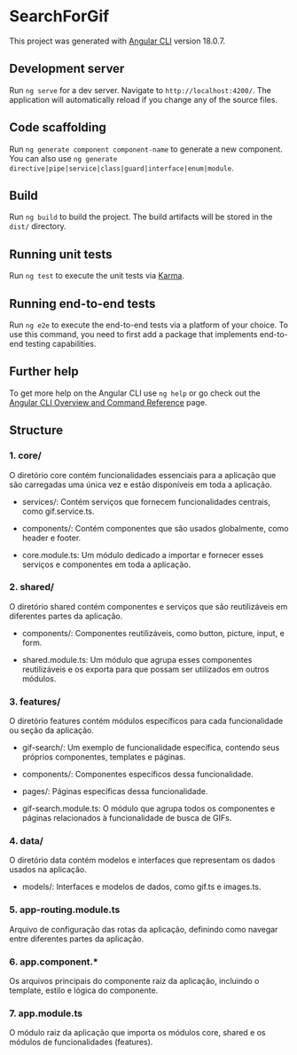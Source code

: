 # SearchForGif

This project was generated with [Angular CLI](https://github.com/angular/angular-cli) version 18.0.7.

## Development server

Run `ng serve` for a dev server. Navigate to `http://localhost:4200/`. The application will automatically reload if you change any of the source files.

## Code scaffolding

Run `ng generate component component-name` to generate a new component. You can also use `ng generate directive|pipe|service|class|guard|interface|enum|module`.

## Build

Run `ng build` to build the project. The build artifacts will be stored in the `dist/` directory.

## Running unit tests

Run `ng test` to execute the unit tests via [Karma](https://karma-runner.github.io).

## Running end-to-end tests

Run `ng e2e` to execute the end-to-end tests via a platform of your choice. To use this command, you need to first add a package that implements end-to-end testing capabilities.

## Further help

To get more help on the Angular CLI use `ng help` or go check out the [Angular CLI Overview and Command Reference](https://angular.dev/tools/cli) page.

## Structure
### 1. core/
O diretório core contém funcionalidades essenciais para a aplicação que são carregadas uma única vez e estão disponíveis em toda a aplicação.

- services/: Contém serviços que fornecem funcionalidades centrais, como gif.service.ts.

- components/: Contém componentes que são usados globalmente, como header e footer.

- core.module.ts: Um módulo dedicado a importar e fornecer esses serviços e componentes em toda a aplicação.

### 2. shared/
O diretório shared contém componentes e serviços que são reutilizáveis em diferentes partes da aplicação.

- components/: Componentes reutilizáveis, como button, picture, input, e form.

- shared.module.ts: Um módulo que agrupa esses componentes reutilizáveis e os exporta para que possam ser utilizados em outros módulos.

### 3. features/
O diretório features contém módulos específicos para cada funcionalidade ou seção da aplicação.

- gif-search/: Um exemplo de funcionalidade específica, contendo seus próprios componentes, templates e páginas.

- components/: Componentes específicos dessa funcionalidade.

- pages/: Páginas específicas dessa funcionalidade.

- gif-search.module.ts: O módulo que agrupa todos os componentes e páginas relacionados à funcionalidade de busca de GIFs.

### 4. data/
O diretório data contém modelos e interfaces que representam os dados usados na aplicação.

- models/: Interfaces e modelos de dados, como gif.ts e images.ts.

### 5. app-routing.module.ts
Arquivo de configuração das rotas da aplicação, definindo como navegar entre diferentes partes da aplicação.

### 6. app.component.*
Os arquivos principais do componente raiz da aplicação, incluindo o template, estilo e lógica do componente.

### 7. app.module.ts
O módulo raiz da aplicação que importa os módulos core, shared e os módulos de funcionalidades (features).
